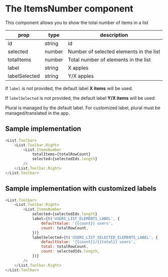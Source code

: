 # The ItemsNumber component

This component allows you to show the total number of items in a list

| prop | type | description |
|------|------|---------|
| id   | string | id |
| selected | number | Number of selected elements in the list |
| totalItems | number | Total number of elements in the list |
| label | string | X apples |
| labelSelected | string | Y/X apples |

If `label` is not provided, the default label **X items** will be used.

If `labelSelected` is not provided, the default label **Y/X items** will be used.

Plural is managed by the default label. For customized label, plural must be managed/translated in the app.

## Sample implementation
```javascript
<List.Toolbar>
    <List.Toolbar.Right>
        <List.ItemsNumber
            totalItems={totalRowCount}
		    selected={selectedIds.length}
        />
    </List.Toolbar.Right>
</List.Toolbar>
```

## Sample implementation with customized labels
```javascript
<List.Toolbar>
    <List.Toolbar.Right>
        <List.ItemsNumber
            selected={selectedIds.length}
            label={t('USERS_LIST_ELEMENTS_LABEL', {
                defaultValue: '{{count}} users',
                count: totalRowCount,
            })}
            labelSelected={t('USERS_LIST_SELECTED_ELEMENTS_LABEL', {
                defaultValue: '{{count}}/{{total}} users',
                total: totalRowCount,
                count: selectedIds.length,
            })}
        />
    </List.Toolbar.Right>
</List.Toolbar>
```